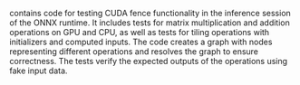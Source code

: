 contains code for testing CUDA fence functionality in the inference session of the ONNX runtime. It includes tests for matrix multiplication and addition operations on GPU and CPU, as well as tests for tiling operations with initializers and computed inputs. The code creates a graph with nodes representing different operations and resolves the graph to ensure correctness. The tests verify the expected outputs of the operations using fake input data.